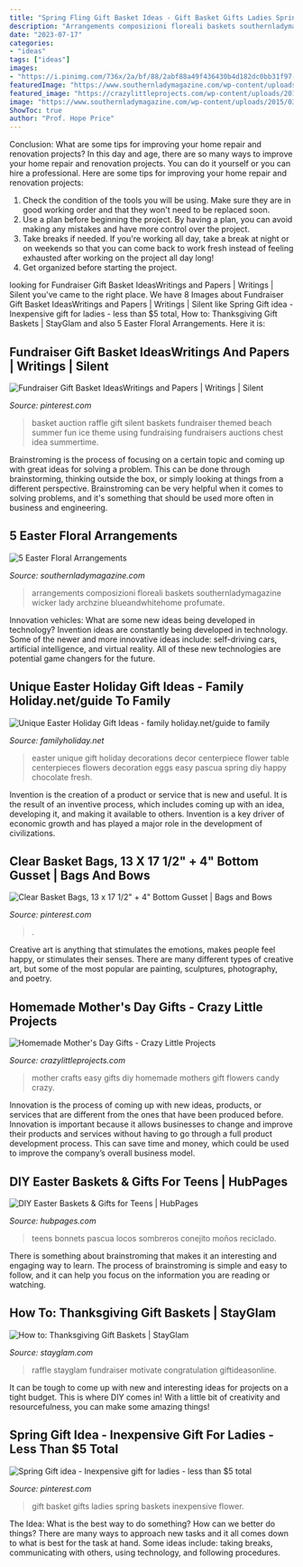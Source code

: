 ```yaml
---
title: "Spring Fling Gift Basket Ideas - Gift Basket Gifts Ladies Spring Baskets Inexpensive Flower"
description: "Arrangements composizioni floreali baskets southernladymagazine wicker lady archzine blueandwhitehome profumate"
date: "2023-07-17"
categories:
- "ideas"
tags: ["ideas"]
images:
- "https://i.pinimg.com/736x/2a/bf/88/2abf88a49f436430b4d182dc0bb31f97--gifts-for-ladies-potting-soil.jpg"
featuredImage: "https://www.southernladymagazine.com/wp-content/uploads/2015/03/EasterBasket-MA14-InBloomEaster557JOH.jpg"
featured_image: "https://crazylittleprojects.com/wp-content/uploads/2016/04/easy-mother-s-day-spring-chocolate-bouquet-crafts-flowers-how-to.jpg"
image: "https://www.southernladymagazine.com/wp-content/uploads/2015/03/EasterBasket-MA14-InBloomEaster557JOH.jpg"
ShowToc: true
author: "Prof. Hope Price"
---
```



Conclusion: What are some tips for improving your home repair and renovation projects?
In this day and age, there are so many ways to improve your home repair and renovation projects. You can do it yourself or you can hire a professional. Here are some tips for improving your home repair and renovation projects: 
1. Check the condition of the tools you will be using. Make sure they are in good working order and that they won't need to be replaced soon. 
2. Use a plan before beginning the project. By having a plan, you can avoid making any mistakes and have more control over the project. 
3. Take breaks if needed. If you're working all day, take a break at night or on weekends so that you can come back to work fresh instead of feeling exhausted after working on the project all day long! 
4. Get organized before starting the project.

	

		
looking for Fundraiser Gift Basket IdeasWritings and Papers | Writings | Silent you've came to the right place. We have 8 Images about Fundraiser Gift Basket IdeasWritings and Papers | Writings | Silent like Spring Gift idea - Inexpensive gift for ladies - less than $5 total, How to: Thanksgiving Gift Baskets | StayGlam and also 5 Easter Floral Arrangements. Here it is:
		
    
## Fundraiser Gift Basket IdeasWritings And Papers | Writings | Silent

<img loading=lazy src="https://i.pinimg.com/736x/e1/a4/4f/e1a44f747fb1cdbc6f72f1685ff80525.jpg" onerror="this.onerror=null;this.src='https://tse2.mm.bing.net/th?id=OIP.pQkqdNE1-LSmqslgR5S1FQHaJ3&amp;pid=15.1';" alt="Fundraiser Gift Basket IdeasWritings and Papers | Writings | Silent">

_Source: pinterest.com_

>basket auction raffle gift silent baskets fundraiser themed beach summer fun ice theme using fundraising fundraisers auctions chest idea summertime. 

	

Brainstroming is the process of focusing on a certain topic and coming up with great ideas for solving a problem. This can be done through brainstorming, thinking outside the box, or simply looking at things from a different perspective. Brainstroming can be very helpful when it comes to solving problems, and it's something that should be used more often in business and engineering.

    
## 5 Easter Floral Arrangements

<img loading=lazy src="https://www.southernladymagazine.com/wp-content/uploads/2015/03/EasterBasket-MA14-InBloomEaster557JOH.jpg" onerror="this.onerror=null;this.src='https://tse1.mm.bing.net/th?id=OIP.OrjwFnzptwZ8Oou-oUuYaAHaF7&amp;pid=15.1';" alt="5 Easter Floral Arrangements">

_Source: southernladymagazine.com_

>arrangements composizioni floreali baskets southernladymagazine wicker lady archzine blueandwhitehome profumate. 

	

Innovation vehicles: What are some new ideas being developed in technology?
Invention ideas are constantly being developed in technology. Some of the newer and more innovative ideas include: self-driving cars, artificial intelligence, and virtual reality. All of these new technologies are potential game changers for the future.

    
## Unique Easter Holiday Gift Ideas - Family Holiday.net/guide To Family

<img loading=lazy src="http://www.familyholiday.net/wp-content/uploads/2012/04/Unique-Easter-Holiday-Gift-Ideas_02.jpg" onerror="this.onerror=null;this.src='https://tse2.mm.bing.net/th?id=OIP.qVhqHhRiKQVeS0oqyaoyGwHaLG&amp;pid=15.1';" alt="Unique Easter Holiday Gift Ideas - family holiday.net/guide to family">

_Source: familyholiday.net_

>easter unique gift holiday decorations decor centerpiece flower table centerpieces flowers decoration eggs easy pascua spring diy happy chocolate fresh. 

	

Invention is the creation of a product or service that is new and useful. It is the result of an inventive process, which includes coming up with an idea, developing it, and making it available to others. Invention is a key driver of economic growth and has played a major role in the development of civilizations.

    
## Clear Basket Bags, 13 X 17 1/2&quot; + 4&quot; Bottom Gusset | Bags And Bows

<img loading=lazy src="https://i.pinimg.com/736x/29/ab/0f/29ab0fbbd437db1d6bb35f8676217536.jpg" onerror="this.onerror=null;this.src='https://tse3.mm.bing.net/th?id=OIP.Ta4AJxDde9uE4OjX8Ic4yAHaOw&amp;pid=15.1';" alt="Clear Basket Bags, 13 x 17 1/2&quot; + 4&quot; Bottom Gusset | Bags and Bows">

_Source: pinterest.com_

>. 

	

Creative art is anything that stimulates the emotions, makes people feel happy, or stimulates their senses. There are many different types of creative art, but some of the most popular are painting, sculptures, photography, and poetry.

    
## Homemade Mother&#039;s Day Gifts - Crazy Little Projects

<img loading=lazy src="https://crazylittleprojects.com/wp-content/uploads/2016/04/easy-mother-s-day-spring-chocolate-bouquet-crafts-flowers-how-to.jpg" onerror="this.onerror=null;this.src='https://tse1.mm.bing.net/th?id=OIP.bMT4r2CNc_HhfnnH6hSsRgHaLn&amp;pid=15.1';" alt="Homemade Mother&#039;s Day Gifts - Crazy Little Projects">

_Source: crazylittleprojects.com_

>mother crafts easy gifts diy homemade mothers gift flowers candy crazy. 

	

Innovation is the process of coming up with new ideas, products, or services that are different from the ones that have been produced before. Innovation is important because it allows businesses to change and improve their products and services without having to go through a full product development process. This can save time and money, which could be used to improve the company’s overall business model.

    
## DIY Easter Baskets &amp; Gifts For Teens | HubPages

<img loading=lazy src="https://usercontent1.hubstatic.com/12909906_f520.jpg" onerror="this.onerror=null;this.src='https://tse2.mm.bing.net/th?id=OIP.uVfLtX7c4t8CQD4W4wGxaAHaJ4&amp;pid=15.1';" alt="DIY Easter Baskets &amp; Gifts for Teens | HubPages">

_Source: hubpages.com_

>teens bonnets pascua locos sombreros conejito moños reciclado. 

	

There is something about brainstroming that makes it an interesting and engaging way to learn. The process of brainstroming is simple and easy to follow, and it can help you focus on the information you are reading or watching.

    
## How To: Thanksgiving Gift Baskets | StayGlam

<img loading=lazy src="https://stayglam.com/wp-content/uploads/2014/11/Thanksgiving-Gift-Basket-6.jpg" onerror="this.onerror=null;this.src='https://tse2.mm.bing.net/th?id=OIP.XRx5xn4M9xsz3NoHQo7TvwHaFj&amp;pid=15.1';" alt="How to: Thanksgiving Gift Baskets | StayGlam">

_Source: stayglam.com_

>raffle stayglam fundraiser motivate congratulation giftideasonline. 

	

It can be tough to come up with new and interesting ideas for projects on a tight budget. This is where DIY comes in! With a little bit of creativity and resourcefulness, you can make some amazing things!

    
## Spring Gift Idea - Inexpensive Gift For Ladies - Less Than $5 Total

<img loading=lazy src="https://i.pinimg.com/736x/2a/bf/88/2abf88a49f436430b4d182dc0bb31f97--gifts-for-ladies-potting-soil.jpg" onerror="this.onerror=null;this.src='https://tse4.mm.bing.net/th?id=OIP.cxy9kYrsGWnTEsmnqwOxrAHaKQ&amp;pid=15.1';" alt="Spring Gift idea - Inexpensive gift for ladies - less than $5 total">

_Source: pinterest.com_

>gift basket gifts ladies spring baskets inexpensive flower. 

	

The Idea: What is the best way to do something?
How can we better do things? There are many ways to approach new tasks and it all comes down to what is best for the task at hand. Some ideas include: taking breaks, communicating with others, using technology, and following procedures.

